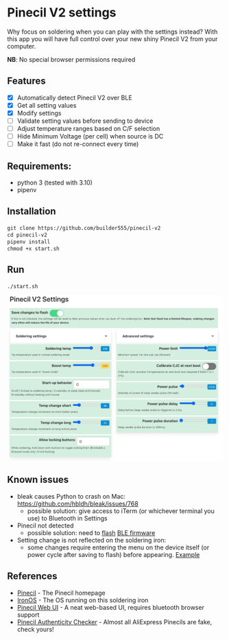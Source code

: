 # Pinecil V2 settings

Why focus on soldering when you can play with the settings instead? With this app you will have full control over your new shiny Pinecil V2 from your computer.

**NB**: No special browser permissions required

## Features
- [x] Automatically detect Pinecil V2 over BLE
- [x] Get all setting values
- [X] Modify settings
- [ ] Validate setting values before sending to device
- [ ] Adjust temperature ranges based on C/F selection
- [ ] Hide Minimum Voltage (per cell) when source is DC
- [ ] Make it fast (do not re-connect every time)

## Requirements:

- python 3 (tested with 3.10)
- pipenv

## Installation

```shell
git clone https://github.com/builder555/pinecil-v2
cd pinecil-v2
pipenv install
chmod +x start.sh
```

## Run
```shell
./start.sh
```

![](./screenshot.png)

## Known issues

- bleak causes Python to crash on Mac: https://github.com/hbldh/bleak/issues/768
    * possible solution: give access to iTerm (or whichever terminal you use) to Bluetooth in Settings
- Pinecil not detected
    * possible solution: need to [flash](https://github.com/Ralim/IronOS/discussions/1518#discussioncomment-4866637) [BLE firmware](https://github.com/Ralim/IronOS/discussions/1449#discussioncomment-4866655)
- Setting change is not reflected on the soldering iron:
    * some changes require entering the menu on the device itself (or power cycle after saving to flash) before appearing. [Example](https://github.com/Ralim/IronOS/issues/1560)

## References

- [Pinecil](https://www.pine64.org/pinecil/) - The Pinecil homepage
- [IronOS](https://github.com/Ralim/IronOS) - The OS running on this soldering iron
- [Pinecil Web UI](https://github.com/joric/pinecil) - A neat web-based UI, requires bluetooth browser support
- [Pinecil Authenticity Checker](https://pinecil.pine64.org/) - Almost all AliExpress Pinecils are fake, check yours!
